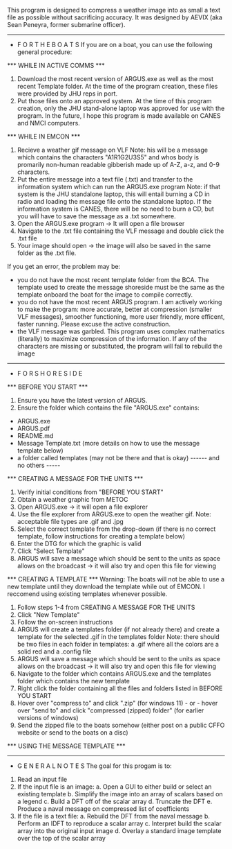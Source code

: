 This program is designed to compress a weather image into as small a text file as possible without sacrificing accuracy.  It was designed by AEVIX (aka Sean Peneyra, former submarine officer).

*************************************************
* F O R   T H E   B O A T S
If you are on a boat, you can use the following general procedure:

*** WHILE IN ACTIVE COMMS ***
1. Download the most recent version of ARGUS.exe as well as the most recent Template folder.  At the time of the program creation, these files were provided by JHU reps in port.
2. Put those files onto an approved system.  At the time of this program creation, only the JHU stand-alone laptop was approved for use with the program.  In the future, I hope this program is made available on CANES and NMCI computers.

*** WHILE IN EMCON ***
1. Recieve a weather gif message on VLF
    Note: his will be a message which contains the characters "A1R1G2U3S5" and whos body is promarily non-human readable gibberish made up of A-Z, a-z, and 0-9 characters.
2. Put the entire message into a text file (.txt) and transfer to the information system which can run the ARGUS.exe program
    Note: if that system is the JHU standalone laptop, this will entail burning a CD in radio and loading the message file onto the standalone laptop.  If the information system is CANES, there will be no need to burn a CD, but you will have to save the message as a .txt somewhere.
3. Open the ARGUS.exe program -> It will open a file browser
4. Navigate to the .txt file containing the VLF message and double click the .txt file
5. Your image should open -> the image will also be saved in the same folder as the .txt file.

If you get an error, the problem may be:
- you do not have the most recent template folder from the BCA.  The template used to create the message shoreside must be the same as the template onboard the boat for the image to compile correctly.
- you do not have the most recent ARGUS program.  I am actively working to make the program: more accurate, better at compression (smaller VLF messages), smoother functioning, more user friendly, more efficent, faster running.  Please excuse the active construction.
- the VLF message was garbled. This program uses complex mathematics (literally) to maximize compression of the information. If any of the characters are missing or substituted, the program will fail to rebuild the image

*************************************************
* F O R   S H O R E S I D E

*** BEFORE YOU START ***
1. Ensure you have the latest version of ARGUS.
2. Ensure the folder which contains the file "ARGUS.exe" contains:
- ARGUS.exe
- ARGUS.pdf
- README.md
- Message Template.txt (more details on how to use the message template below)
- a folder called templates (may not be there and that is okay)
------ and no others -----

*** CREATING A MESSAGE FOR THE UNITS ***
1. Verify initial conditions from "BEFORE YOU START"
2. Obtain a weather graphic from METOC
3. Open ARGUS.exe -> it will open a file explorer
4. Use the file explorer from ARGUS.exe to open the weather gif.
    Note: acceptable file types are .gif and .jpg
5. Select the correct template from the drop-down (if there is no correct template, follow instructions for creating a template below)
6. Enter the DTG for which the graphic is valid
7. Click "Select Template"
8. ARGUS will save a message which should be sent to the units as space allows on the broadcast -> it will also try and open this file for viewing

*** CREATING A TEMPLATE ***
    Warning: The boats will not be able to use a new template until they download the template while out of EMCON. I reccomend using existing templates whenever possible.
1. Follow steps 1-4 from CREATING A MESSAGE FOR THE UNITS
2. Click "New Template"
3. Follow the on-screen instructions
4. ARGUS will create a templates folder (if not already there) and create a template for the selected .gif in the templates folder
    Note: there should be two files in each folder in templates: a .gif where all the colors are a solid red and a .config file
5. ARGUS will save a message which should be sent to the units as space allows on the broadcast -> it will also try and open this file for viewing
6. Navigate to the folder which contains ARGUS.exe and the templates folder which contains the new template
7. Right click the folder containing all the files and folders listed in BEFORE YOU START
8. Hover over "compress to" and click ".zip" (for windows 11) - or - hover over "send to" and click "compressed (zipped) folder" (for earlier versions of windows)
9. Send the zipped file to the boats somehow (either post on a public CFFO website or send to the boats on a disc)

*** USING THE MESSAGE TEMPLATE ***


*************************************************
* G E N E R A L   N O T E S
 The goal for this progam is to:
 1. Read an input file
 2. If the input file is an image:
     a. Open a GUI to either build or select an existing template
     b. Simplify the image into an array of scalars based on a legend
     c. Build a DFT off of the scalar array
     d. Truncate the DFT
     e. Produce a naval message on compressed list of coefficients
 4. If the file is a text file:
     a. Rebuild the DFT from the naval message
     b. Perform an IDFT to reproduce a scalar array
     c. Interpret build the scalar array into the original input image
     d. Overlay a standard image template over the top of the scalar array